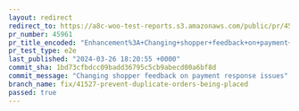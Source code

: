 ```yaml
---
layout: redirect
redirect_to: https://a8c-woo-test-reports.s3.amazonaws.com/public/pr/45961/e2e/index.html
pr_number: 45961
pr_title_encoded: "Enhancement%3A+Changing+shopper+feedback+on+payment+response+failure"
pr_test_type: e2e
last_published: "2024-03-26 18:20:55 +0000"
commit_sha: 1bd73cfbdcc09badd36795c5cb9abecd00a6bf8d
commit_message: "Changing shopper feedback on payment response issues"
branch_name: fix/41527-prevent-duplicate-orders-being-placed
passed: true
---
```

